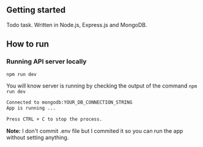 ## Getting started

Todo task. Written in Node.js, Express.js and MongoDB.

## How to run

### Running  API server locally

```bash
npm run dev
```

You will know server is running by checking the output of the command `npm run dev`

```bash
Connected to mongodb:YOUR_DB_CONNECTION_STRING
App is running ...

Press CTRL + C to stop the process.
```

**Note:** I don't commit .env file but I commited it so you can run the app without setting anything.